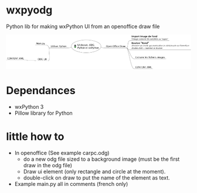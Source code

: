 # wxpyodg
Python lib for making wxPython UI from an openoffice draw file

![alt tag](https://github.com/gwena56/wxpyodg/blob/master/howto/img1.png)
# Dependances
- wxPython 3
- Pillow library for Python

# little how to
- In openoffice (See example carpc.odg)
    - do a new odg file sized to a background image (must be the first draw in the odg file)
    - Draw ui element (only rectangle and circle at the moment).
    - double-click on draw to put the name of the element as text.
- Example main.py
    all in comments (french only)
     